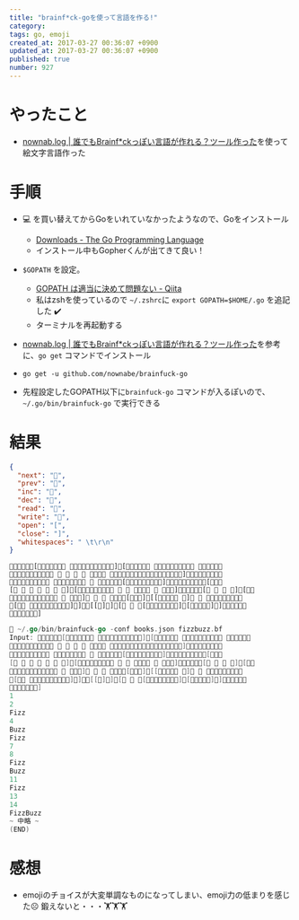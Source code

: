 ```yaml
---
title: "brainf*ck-goを使って言語を作る!"
category:
tags: go, emoji
created_at: 2017-03-27 00:36:07 +0900
updated_at: 2017-03-27 00:36:07 +0900
published: true
number: 927
---
```


# やったこと
* [nownab\.log \| 誰でもBrainf\*ckっぽい言語が作れる？ツール作った](https://blog.nownabe.com/2017/03/25/660.html)を使って絵文字言語作った

# 手順
* 💻 を買い替えてからGoをいれていなかったようなので、Goをインストール
    * [Downloads \- The Go Programming Language](https://golang.org/dl/)
    * インストール中もGopherくんが出てきて良い！

* `$GOPATH` を設定。
    * [GOPATH は適当に決めて問題ない \- Qiita](http://qiita.com/yuku_t/items/c7ab1b1519825cc2c06f)
    * 私はzshを使っているので  `~/.zshrc`に `export GOPATH=$HOME/.go` を追記した :heavy_check_mark:
    * ターミナルを再起動する

* [nownab\.log \| 誰でもBrainf\*ckっぽい言語が作れる？ツール作った](https://blog.nownabe.com/2017/03/25/660.html)を参考に、`go get` コマンドでインストール
* `go get -u github.com/nownabe/brainfuck-go`
* 先程設定したGOPATH以下に`brainfuck-go` コマンドが入るぽいので、`~/.go/bin/brainfuck-go` で実行できる

# 結果

```books.json
{
  "next": "📕",
  "prev": "📒",
  "inc": "📗",
  "dec": "📘",
  "read": "📔",
  "write": "📓",
  "open": "[",
  "close": "]",
  "whitespaces": " \t\r\n"
}
```

```fizzbuzz.bf
📗📗📗📗📗📗[📘📕📗📗📗📗📕 📕📗📕📗📕📘📒📒📒📒📒]📕[📒📗📗📗📗📕 📕📗📗📗📕📗📗📗📗📕 📕📗📗📗📕📗
📗📗📗📗📕📗📗📗📗📗📕 📕 📕 📕 📕 📕📗📗📕 📕📗📗📒📒📒📒📒📒📒📒📒📒📒📒📒📒📘]📒📗📗📗📗📕📗📗📗
📕📘📘📕📗📗📗📕📘📕 📕📘📘📘📕📗📗📕 📕 📕📗📗📗📗📗[📘📕📗📗📕📗📗📒📒]📒📒📒📒📒📒📒📒📒📒[📘📕📘
[📕 📕 📕 📕 📕 📕 📕]📕[📒📗📗📗📕📓📕📓📕 📕 📕 📕📓📓📕 📕 📕📗📒]📒📒📒📒📒📘[📕 📕 📕 📕]📕[📒📗
📗📗📗📗📕📓📕📓📕📓📓📕 📕 📕📗📒]📕 📕 📕 📕📗📒📘[📒📒📒]📒[[📘📒📒📗📕 📕]📕 📕 📕📗📕📗📒📒📒📒📒
📒[📘📕 📕📗📕📗📕📘📒📒📒📒]📒]📕📕[[📘]📒]📕[📕 📕 📕[📕📓📒📒📓📒📒📒]📒[📓📒📒📒📒]📕]📕📓📒📒📒📒
📒📒📒📒📒📒📒]
```

```go
🌸 ~/.go/bin/brainfuck-go -conf books.json fizzbuzz.bf
Input: 📗📗📗📗📗📗[📘📕📗📗📗📗📕 📕📗📕📗📕📘📒📒📒📒📒]📕[📒📗📗📗📗📕 📕📗📗📗📕📗📗📗📗📕 📕📗📗📗📕📗
📗📗📗📗📕📗📗📗📗📗📕 📕 📕 📕 📕 📕📗📗📕 📕📗📗📒📒📒📒📒📒📒📒📒📒📒📒📒📒📘]📒📗📗📗📗📕📗📗📗
📕📘📘📕📗📗📗📕📘📕 📕📘📘📘📕📗📗📕 📕 📕📗📗📗📗📗[📘📕📗📗📕📗📗📒📒]📒📒📒📒📒📒📒📒📒📒[📘📕📘
[📕 📕 📕 📕 📕 📕 📕]📕[📒📗📗📗📕📓📕📓📕 📕 📕 📕📓📓📕 📕 📕📗📒]📒📒📒📒📒📘[📕 📕 📕 📕]📕[📒📗
📗📗📗📗📕📓📕📓📕📓📓📕 📕 📕📗📒]📕 📕 📕 📕📗📒📘[📒📒📒]📒[[📘📒📒📗📕 📕]📕 📕 📕📗📕📗📒📒📒📒📒
📒[📘📕 📕📗📕📗📕📘📒📒📒📒]📒]📕📕[[📘]📒]📕[📕 📕 📕[📕📓📒📒📓📒📒📒]📒[📓📒📒📒📒]📕]📕📓📒📒📒📒
📒📒📒📒📒📒📒]
1
2
Fizz
4
Buzz
Fizz
7
8
Fizz
Buzz
11
Fizz
13
14
FizzBuzz
~ 中略 ~
(END)
```


# 感想
* emojiのチョイスが大変単調なものになってしまい、emoji力の低まりを感じた☹️  鍛えないと・・・🏋️🏋️🏋️
